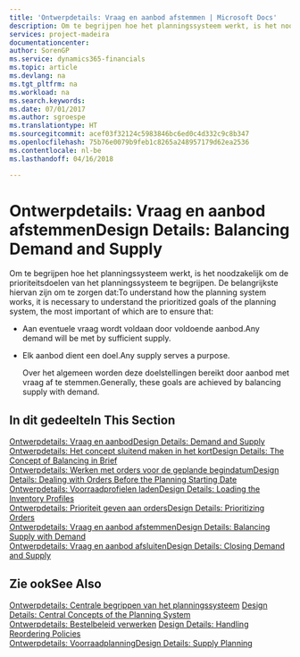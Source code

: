 ```yaml
---
title: 'Ontwerpdetails: Vraag en aanbod afstemmen | Microsoft Docs'
description: Om te begrijpen hoe het planningssysteem werkt, is het noodzakelijk om de prioriteitsdoelen van het planningssysteem te begrijpen. De belangrijkste hiervan zijn om te zorgen dat aan eventuele vraag wordt voldaan door voldoende aanbod en dat elk aanbod een doel dient.
services: project-madeira
documentationcenter: 
author: SorenGP
ms.service: dynamics365-financials
ms.topic: article
ms.devlang: na
ms.tgt_pltfrm: na
ms.workload: na
ms.search.keywords: 
ms.date: 07/01/2017
ms.author: sgroespe
ms.translationtype: HT
ms.sourcegitcommit: acef03f32124c5983846bc6ed0c4d332c9c8b347
ms.openlocfilehash: 75b76e0079b9feb1c8265a248957179d62ea2536
ms.contentlocale: nl-be
ms.lasthandoff: 04/16/2018

---
```

# <a name="design-details-balancing-demand-and-supply"></a><span data-ttu-id="861f4-103">Ontwerpdetails: Vraag en aanbod afstemmen</span><span class="sxs-lookup"><span data-stu-id="861f4-103">Design Details: Balancing Demand and Supply</span></span>
<span data-ttu-id="861f4-104">Om te begrijpen hoe het planningssysteem werkt, is het noodzakelijk om de prioriteitsdoelen van het planningssysteem te begrijpen. De belangrijkste hiervan zijn om te zorgen dat:</span><span class="sxs-lookup"><span data-stu-id="861f4-104">To understand how the planning system works, it is necessary to understand the prioritized goals of the planning system, the most important of which are to ensure that:</span></span>  

- <span data-ttu-id="861f4-105">Aan eventuele vraag wordt voldaan door voldoende aanbod.</span><span class="sxs-lookup"><span data-stu-id="861f4-105">Any demand will be met by sufficient supply.</span></span>  
- <span data-ttu-id="861f4-106">Elk aanbod dient een doel.</span><span class="sxs-lookup"><span data-stu-id="861f4-106">Any supply serves a purpose.</span></span>  

  <span data-ttu-id="861f4-107">Over het algemeen worden deze doelstellingen bereikt door aanbod met vraag af te stemmen.</span><span class="sxs-lookup"><span data-stu-id="861f4-107">Generally, these goals are achieved by balancing supply with demand.</span></span>  

## <a name="in-this-section"></a><span data-ttu-id="861f4-108">In dit gedeelte</span><span class="sxs-lookup"><span data-stu-id="861f4-108">In This Section</span></span>  
[<span data-ttu-id="861f4-109">Ontwerpdetails: Vraag en aanbod</span><span class="sxs-lookup"><span data-stu-id="861f4-109">Design Details: Demand and Supply</span></span>](design-details-demand-and-supply.md)  
[<span data-ttu-id="861f4-110">Ontwerpdetails: Het concept sluitend maken in het kort</span><span class="sxs-lookup"><span data-stu-id="861f4-110">Design Details: The Concept of Balancing in Brief</span></span>](design-details-the-concept-of-balancing-in-brief.md)  
[<span data-ttu-id="861f4-111">Ontwerpdetails: Werken met orders voor de geplande begindatum</span><span class="sxs-lookup"><span data-stu-id="861f4-111">Design Details: Dealing with Orders Before the Planning Starting Date</span></span>](design-details-dealing-with-orders-before-the-planning-starting-date.md)  
[<span data-ttu-id="861f4-112">Ontwerpdetails: Voorraadprofielen laden</span><span class="sxs-lookup"><span data-stu-id="861f4-112">Design Details: Loading the Inventory Profiles</span></span>](design-details-loading-the-inventory-profiles.md)  
[<span data-ttu-id="861f4-113">Ontwerpdetails: Prioriteit geven aan orders</span><span class="sxs-lookup"><span data-stu-id="861f4-113">Design Details: Prioritizing Orders</span></span>](design-details-prioritizing-orders.md)  
[<span data-ttu-id="861f4-114">Ontwerpdetails: Vraag en aanbod afstemmen</span><span class="sxs-lookup"><span data-stu-id="861f4-114">Design Details: Balancing Supply with Demand</span></span>](design-details-balancing-supply-with-demand.md)  
[<span data-ttu-id="861f4-115">Ontwerpdetails: Vraag en aanbod afsluiten</span><span class="sxs-lookup"><span data-stu-id="861f4-115">Design Details: Closing Demand and Supply</span></span>](design-details-closing-demand-and-supply.md)  

## <a name="see-also"></a><span data-ttu-id="861f4-116">Zie ook</span><span class="sxs-lookup"><span data-stu-id="861f4-116">See Also</span></span>  
 <span data-ttu-id="861f4-117">[Ontwerpdetails: Centrale begrippen van het planningssysteem](design-details-central-concepts-of-the-planning-system.md) </span><span class="sxs-lookup"><span data-stu-id="861f4-117">[Design Details: Central Concepts of the Planning System](design-details-central-concepts-of-the-planning-system.md) </span></span>  
 <span data-ttu-id="861f4-118">[Ontwerpdetails: Bestelbeleid verwerken](design-details-handling-reordering-policies.md) </span><span class="sxs-lookup"><span data-stu-id="861f4-118">[Design Details: Handling Reordering Policies](design-details-handling-reordering-policies.md) </span></span>  
 [<span data-ttu-id="861f4-119">Ontwerpdetails: Voorraadplanning</span><span class="sxs-lookup"><span data-stu-id="861f4-119">Design Details: Supply Planning</span></span>](design-details-supply-planning.md)

